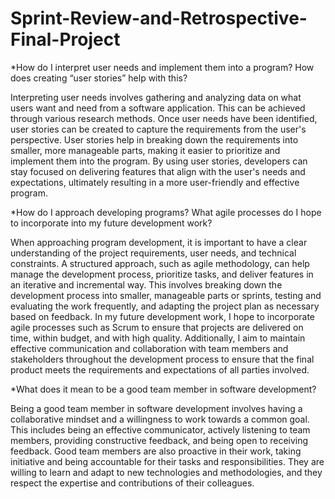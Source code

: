 # Sprint-Review-and-Retrospective-Final-Project

*How do I interpret user needs and implement them into a program? How does creating “user stories” help with this?

Interpreting user needs involves gathering and analyzing data on what users want and need from a software application. This can be achieved through various research methods. Once user needs have been identified, user stories can be created to capture the requirements from the user's perspective. User stories help in breaking down the requirements into smaller, more manageable parts, making it easier to prioritize and implement them into the program. By using user stories, developers can stay focused on delivering features that align with the user's needs and expectations, ultimately resulting in a more user-friendly and effective program. 

*How do I approach developing programs? What agile processes do I hope to incorporate into my future development work?

When approaching program development, it is important to have a clear understanding of the project requirements, user needs, and technical constraints. A structured approach, such as agile methodology, can help manage the development process, prioritize tasks, and deliver features in an iterative and incremental way. This involves breaking down the development process into smaller, manageable parts or sprints, testing and evaluating the work frequently, and adapting the project plan as necessary based on feedback. In my future development work, I hope to incorporate agile processes such as Scrum to ensure that projects are delivered on time, within budget, and with high quality. Additionally, I aim to maintain effective communication and collaboration with team members and stakeholders throughout the development process to ensure that the final product meets the requirements and expectations of all parties involved. 

*What does it mean to be a good team member in software development?

Being a good team member in software development involves having a collaborative mindset and a willingness to work towards a common goal. This includes being an effective communicator, actively listening to team members, providing constructive feedback, and being open to receiving feedback. Good team members are also proactive in their work, taking initiative and being accountable for their tasks and responsibilities. They are willing to learn and adapt to new technologies and methodologies, and they respect the expertise and contributions of their colleagues. 
